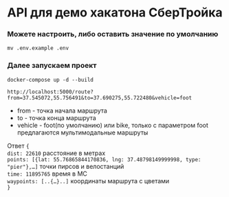 # API для демо хакатона СберТройка

### Можете настроить, либо оставить значение по умолчанию 
 ``` mv .env.example .env ```

### Далее запускаем проект
 ``` docker-compose up -d --build ```
 
```http://localhost:5000/route?from=37.545072,55.756491&to=37.690275,55.722480&vehicle=foot```
 - from - точка начала маршрута
 - to - точка конца маршрута
 - vehicle - foot(по умолчанию) или bike, только с параметром foot предлагаются мультимодальные маршруты  
 
 Ответ ```{```  
```dist: 22610``` расстояние в метрах  
```points: [{lat: 55.76865844170836, lng: 37.48798149999998, type: "pier"},…]``` точки пирсов и велостанций  
```time: 11895765``` время в МС  
```waypoints: [..{…}..]``` координаты маршрута с цветами  
```}```  